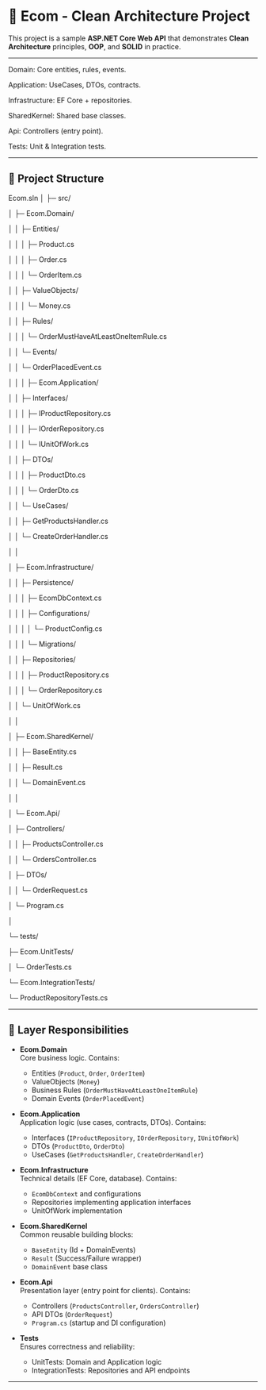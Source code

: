 # 🛒 Ecom - Clean Architecture Project

This project is a sample **ASP.NET Core Web API** that demonstrates **Clean Architecture** principles, **OOP**, and **SOLID** in practice.  

---
Domain: Core entities, rules, events.

Application: UseCases, DTOs, contracts.

Infrastructure: EF Core + repositories.

SharedKernel: Shared base classes.

Api: Controllers (entry point).

Tests: Unit & Integration tests.


---

## 📂 Project Structure


Ecom.sln
│
├─ src/

│ ├─ Ecom.Domain/

│ │ ├─ Entities/

│ │ │ ├─ Product.cs

│ │ │ ├─ Order.cs

│ │ │ └─ OrderItem.cs

│ │ ├─ ValueObjects/

│ │ │ └─ Money.cs

│ │ ├─ Rules/

│ │ │ └─ OrderMustHaveAtLeastOneItemRule.cs

│ │ └─ Events/

│ │ └─ OrderPlacedEvent.cs

│ │
│ ├─ Ecom.Application/

│ │ ├─ Interfaces/

│ │ │ ├─ IProductRepository.cs

│ │ │ ├─ IOrderRepository.cs

│ │ │ └─ IUnitOfWork.cs

│ │ ├─ DTOs/

│ │ │ ├─ ProductDto.cs

│ │ │ └─ OrderDto.cs

│ │ └─ UseCases/

│ │ ├─ GetProductsHandler.cs

│ │ └─ CreateOrderHandler.cs

│ │

│ ├─ Ecom.Infrastructure/

│ │ ├─ Persistence/

│ │ │ ├─ EcomDbContext.cs

│ │ │ ├─ Configurations/

│ │ │ │ └─ ProductConfig.cs

│ │ │ └─ Migrations/

│ │ ├─ Repositories/

│ │ │ ├─ ProductRepository.cs

│ │ │ └─ OrderRepository.cs

│ │ └─ UnitOfWork.cs

│ │

│ ├─ Ecom.SharedKernel/

│ │ ├─ BaseEntity.cs

│ │ ├─ Result.cs

│ │ └─ DomainEvent.cs

│ │

│ └─ Ecom.Api/

│ ├─ Controllers/

│ │ ├─ ProductsController.cs

│ │ └─ OrdersController.cs

│ ├─ DTOs/

│ │ └─ OrderRequest.cs

│ └─ Program.cs

│

└─ tests/

├─ Ecom.UnitTests/

│ └─ OrderTests.cs

└─ Ecom.IntegrationTests/

└─ ProductRepositoryTests.cs



---

## 🧩 Layer Responsibilities

- **Ecom.Domain**  
  Core business logic. Contains:
  - Entities (`Product`, `Order`, `OrderItem`)
  - ValueObjects (`Money`)
  - Business Rules (`OrderMustHaveAtLeastOneItemRule`)
  - Domain Events (`OrderPlacedEvent`)

- **Ecom.Application**  
  Application logic (use cases, contracts, DTOs). Contains:
  - Interfaces (`IProductRepository`, `IOrderRepository`, `IUnitOfWork`)
  - DTOs (`ProductDto`, `OrderDto`)
  - UseCases (`GetProductsHandler`, `CreateOrderHandler`)

- **Ecom.Infrastructure**  
  Technical details (EF Core, database). Contains:
  - `EcomDbContext` and configurations
  - Repositories implementing application interfaces
  - UnitOfWork implementation

- **Ecom.SharedKernel**  
  Common reusable building blocks:
  - `BaseEntity` (Id + DomainEvents)
  - `Result` (Success/Failure wrapper)
  - `DomainEvent` base class

- **Ecom.Api**  
  Presentation layer (entry point for clients). Contains:
  - Controllers (`ProductsController`, `OrdersController`)
  - API DTOs (`OrderRequest`)
  - `Program.cs` (startup and DI configuration)

- **Tests**  
  Ensures correctness and reliability:
  - UnitTests: Domain and Application logic
  - IntegrationTests: Repositories and API endpoints

---

